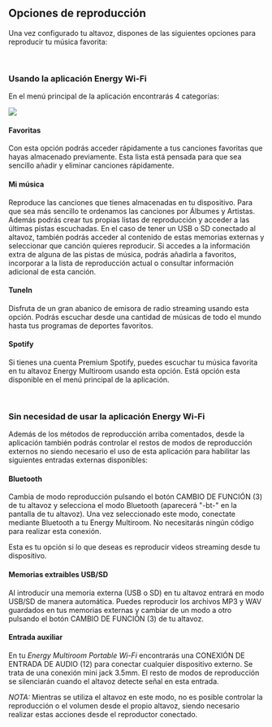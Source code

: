 ## Opciones de reproducción
Una vez configurado tu altavoz, dispones de las siguientes opciones para reproducir tu música favorita:

<br/>

### Usando la aplicación Energy Wi-Fi
En el menú principal de la aplicación encontrarás 4 categorías:

![](http://static.energysistem.com/images/manuals/42677/56e83c069cf1e.jpg)

#### Favoritas
Con esta opción podrás acceder rápidamente a tus canciones favoritas que hayas almacenado previamente. Esta lista está pensada para que sea sencillo añadir y eliminar canciones rápidamente. 

#### Mi música
Reproduce las canciones que tienes almacenadas en tu dispositivo. Para que sea más sencillo te ordenamos las canciones por Álbumes y Artistas. Además podrás crear tus propias listas de reproducción y acceder a las últimas pistas escuchadas. En el caso de tener un USB o SD conectado al altavoz, también podrás acceder al contenido de estas memorias externas y seleccionar que canción quieres reproducir. Si accedes a la información extra de alguna de las pistas de música, podrás añadirla a favoritos, incorporar a la lista de reproducción actual o consultar información adicional de esta canción.

#### TuneIn
Disfruta de un gran abanico de emisora de radio streaming usando esta opción. Podrás escuchar desde una cantidad de músicas de todo el mundo hasta tus programas de deportes favoritos.  

#### Spotify
Si tienes una cuenta Premium Spotify, puedes escuchar tu música favorita en tu altavoz Energy Multiroom usando esta opción. Está opción esta disponible en el menú principal de la aplicación. 

<br/>

### Sin necesidad de usar la aplicación Energy Wi-Fi 
Además de los métodos de reproducción arriba comentados, desde la aplicación también podrás controlar el restos de modos de reproducción externos no siendo necesario el uso de esta aplicación para habilitar las siguientes entradas externas disponibles:

#### Bluetooth
Cambia de modo reproducción pulsando el botón CAMBIO DE FUNCIÓN (3) de tu altavoz y selecciona el modo Bluetooth (aparecerá "-bt-" en la pantalla de tu altavoz). Una vez seleccionado este modo, conectate mediante Bluetooth a tu Energy Multiroom. No necesitarás ningún código para realizar esta conexión.

Esta es tu opción si lo que deseas es reproducir videos streaming desde tu dispositivo.

#### Memorias extraibles USB/SD
Al introducir una memoria externa (USB o SD) en tu altavoz entrará en modo USB/SD de manera automática. Puedes reproducir los archivos MP3 y WAV guardados en tus memorias externas y cambiar de un modo a otro pulsando el botón CAMBIO DE FUNCIÓN (3) de tu altavoz.

#### Entrada auxiliar
En tu *Energy Multiroom Portable Wi-Fi* encontrarás una CONEXIÓN DE ENTRADA DE AUDIO (12) para conectar cualquier dispositivo externo. Se trata de una conexión mini jack 3.5mm. El resto de modos de reproducción se silenciarán cuando el altavoz detecte señal en esta entrada.

  *NOTA:* Mientras se utiliza el altavoz en este modo, no es posible controlar la reproducción o el volumen desde el propio altavoz, siendo necesario realizar estas acciones desde el reproductor conectado.




